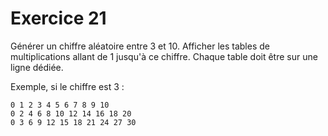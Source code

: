 # Exercice 21

Générer un chiffre aléatoire entre 3 et 10. Afficher les tables de multiplications allant de 1 jusqu'à ce chiffre. Chaque table doit être sur une ligne dédiée.
 
Exemple, si le chiffre est 3 :

```
0 1 2 3 4 5 6 7 8 9 10
0 2 4 6 8 10 12 14 16 18 20
0 3 6 9 12 15 18 21 24 27 30
```
